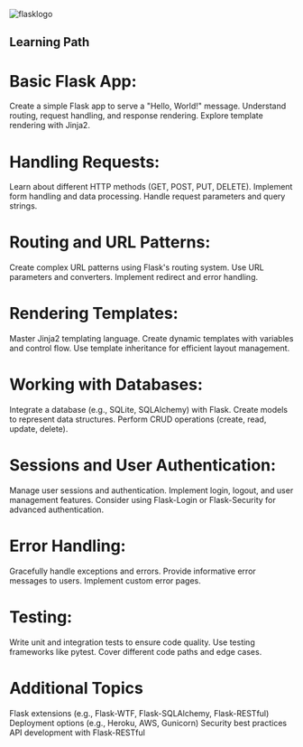 ![flasklogo](https://github.com/user-attachments/assets/d6cee225-3d2d-4316-8bf1-e02ed9029d76)
## Learning Path 
# Basic Flask App:

Create a simple Flask app to serve a "Hello, World!" message.
Understand routing, request handling, and response rendering.
Explore template rendering with Jinja2.
# Handling Requests:

Learn about different HTTP methods (GET, POST, PUT, DELETE).
Implement form handling and data processing.
Handle request parameters and query strings.
# Routing and URL Patterns:

Create complex URL patterns using Flask's routing system.
Use URL parameters and converters.
Implement redirect and error handling.
# Rendering Templates:

Master Jinja2 templating language.
Create dynamic templates with variables and control flow.
Use template inheritance for efficient layout management.
# Working with Databases:

Integrate a database (e.g., SQLite, SQLAlchemy) with Flask.
Create models to represent data structures.
Perform CRUD operations (create, read, update, delete).
# Sessions and User Authentication:

Manage user sessions and authentication.
Implement login, logout, and user management features.
Consider using Flask-Login or Flask-Security for advanced authentication.
# Error Handling:

Gracefully handle exceptions and errors.
Provide informative error messages to users.
Implement custom error pages.
# Testing:

Write unit and integration tests to ensure code quality.
Use testing frameworks like pytest.
Cover different code paths and edge cases.
# Additional Topics
Flask extensions (e.g., Flask-WTF, Flask-SQLAlchemy, Flask-RESTful)
Deployment options (e.g., Heroku, AWS, Gunicorn)
Security best practices
API development with Flask-RESTful
